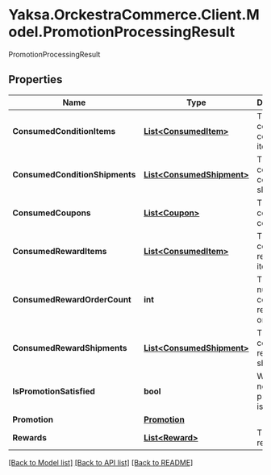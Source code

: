 # Yaksa.OrckestraCommerce.Client.Model.PromotionProcessingResult
PromotionProcessingResult

## Properties

Name | Type | Description | Notes
------------ | ------------- | ------------- | -------------
**ConsumedConditionItems** | [**List&lt;ConsumedItem&gt;**](ConsumedItem.md) | The list of consumed condition items | [optional] 
**ConsumedConditionShipments** | [**List&lt;ConsumedShipment&gt;**](ConsumedShipment.md) | The list of consumed condition shipment | [optional] 
**ConsumedCoupons** | [**List&lt;Coupon&gt;**](Coupon.md) | The list of consumed coupons | [optional] 
**ConsumedRewardItems** | [**List&lt;ConsumedItem&gt;**](ConsumedItem.md) | The list of consumed reward items | [optional] 
**ConsumedRewardOrderCount** | **int** | The number of consumed reward order | [optional] 
**ConsumedRewardShipments** | [**List&lt;ConsumedShipment&gt;**](ConsumedShipment.md) | The list of consumed reward shipments | [optional] 
**IsPromotionSatisfied** | **bool** | Whether or not the promotion is satisfied | [optional] 
**Promotion** | [**Promotion**](Promotion.md) |  | [optional] 
**Rewards** | [**List&lt;Reward&gt;**](Reward.md) | The list of rewards | [optional] 

[[Back to Model list]](../README.md#documentation-for-models) [[Back to API list]](../README.md#documentation-for-api-endpoints) [[Back to README]](../README.md)

